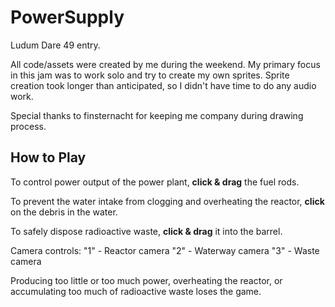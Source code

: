 # PowerSupply
Ludum Dare 49 entry.

All code/assets were created by me during the weekend. My primary focus in this jam was to work solo and try to create my own sprites. Sprite creation took longer than anticipated, so I didn't have time to do any audio work.

Special thanks to finsternacht for keeping me company during drawing process.

## How to Play
To control power output of the power plant, <b>click & drag</b> the fuel rods.

To prevent the water intake from clogging and overheating the reactor, <b>click</b> on the debris in the water.

To safely dispose radioactive waste, <b>click & drag</b> it into the barrel.

Camera controls:
"1" - Reactor camera
"2" - Waterway camera
"3" - Waste camera

Producing too little or too much power, overheating the reactor, or accumulating too much of radioactive waste loses the game.
